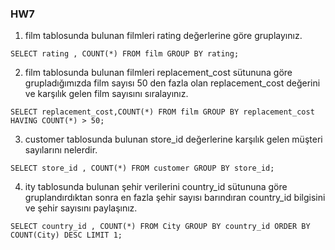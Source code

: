 ### HW7
1. film tablosunda bulunan filmleri rating değerlerine göre gruplayınız.<br>
```
SELECT rating , COUNT(*) FROM film GROUP BY rating;
```
2. film tablosunda bulunan filmleri replacement_cost sütununa göre grupladığımızda film sayısı 50 den fazla olan replacement_cost değerini ve karşılık gelen film sayısını sıralayınız.<br>
```
SELECT replacement_cost,COUNT(*) FROM film GROUP BY replacement_cost HAVING COUNT(*) > 50;
```
3. customer tablosunda bulunan store_id değerlerine karşılık gelen müşteri sayılarını nelerdir.<br>
```
SELECT store_id , COUNT(*) FROM customer GROUP BY store_id;
```
4. ity tablosunda bulunan şehir verilerini country_id sütununa göre gruplandırdıktan sonra en fazla şehir sayısı barındıran country_id bilgisini ve şehir sayısını paylaşınız.<br>
```
SELECT country_id , COUNT(*) FROM City GROUP BY country_id ORDER BY COUNT(City) DESC LIMIT 1;
```